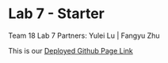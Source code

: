 # Lab 7 - Starter
Team 18 Lab 7 Partners: Yulei Lu | Fangyu Zhu 

This is our [Deployed Github Page Link](https://yuleilu.github.io/Lab7_Starter/)
